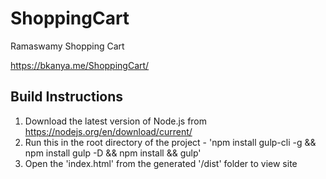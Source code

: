 # ShoppingCart
Ramaswamy Shopping Cart

https://bkanya.me/ShoppingCart/

## Build Instructions

1. Download the latest version of Node.js from https://nodejs.org/en/download/current/
2. Run this in the root directory of the project - 'npm install gulp-cli -g && npm install gulp -D && npm install && gulp'
3. Open the 'index.html' from the generated '/dist' folder to view site
